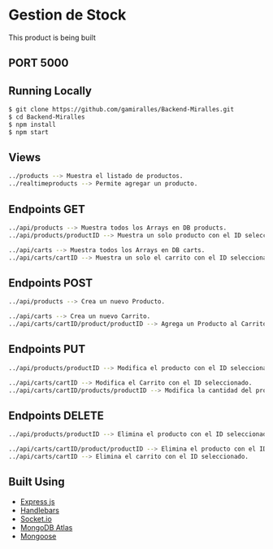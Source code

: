 # Gestion de Stock

This product is being built

## PORT 5000

## Running Locally

```bash
$ git clone https://github.com/gamiralles/Backend-Miralles.git
$ cd Backend-Miralles
$ npm install
$ npm start
```

## Views 

```bash
../products --> Muestra el listado de productos.
../realtimeproducts --> Permite agregar un producto.
```

## Endpoints GET

```bash
../api/products --> Muestra todos los Arrays en DB products.
../api/products/productID --> Muestra un solo producto con el ID seleccionado.

../api/carts --> Muestra todos los Arrays en DB carts.
../api/carts/cartID --> Muestra un solo el carrito con el ID seleccionado.
```

## Endpoints POST

```bash
../api/products --> Crea un nuevo Producto.

../api/carts --> Crea un nuevo Carrito.
../api/carts/cartID/product/productID --> Agrega un Producto al Carrito.
```

## Endpoints PUT 

```bash
../api/products/productID --> Modifica el producto con el ID seleccionado.

../api/carts/cartID --> Modifica el Carrito con el ID seleccionado.
../api/carts/cartID/products/productID --> Modifica la cantidad del producto con el ID seleccionado.
```

## Endpoints DELETE

```bash
../api/products/productID --> Elimina el producto con el ID seleccionado.

../api/carts/cartID/product/productID --> Elimina el producto con el ID seleccionado del Carrito.
../api/carts/cartID --> Elimina el carrito con el ID seleccionado.
```

## Built Using

- [Express js](https://expressjs.com/es/)
- [Handlebars](https://handlebarsjs.com/)
- [Socket.io](https://socket.io/)
- [MongoDB Atlas](https://www.mongodb.com/es/atlas)
- [Mongoose](https://mongoosejs.com/)
